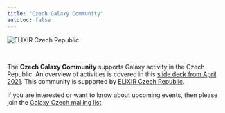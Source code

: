 ```yaml
---
title: "Czech Galaxy Community"
autotoc: false
---
```


![ELIXIR Czech Republic](/src/images/logos/elixir-cz-banner.png)

<br />

The **Czech Galaxy Community** supports Galaxy activity in the Czech Republic.  An overview of activities is covered in this [slide deck from April 2021](http://bit.ly/galaxy_coffee).  This community is supported by [ELIXIR Czech Republic](https://www.elixir-czech.cz/).

If you are interested or want to know about upcoming events, then please join the [Galaxy Czech mailing list](http://bit.ly/galaxy-czech).

